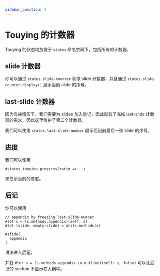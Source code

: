 ```yaml
---
sidebar_position: 1
---
```


# Touying 的计数器

Touying 的状态均放置于 `states` 命名空间下，包括所有的计数器。

## slide 计数器

你可以通过 `states.slide-counter` 获取 slide 计数器，并且通过 `states.slide-counter.display()` 展示当前 slide 的序号。


## last-slide 计数器

因为有些情形下，我们需要为 slides 加入后记，因此就有了冻结 last-slide 计数器的需求，因此这里维护了第二个计数器。

我们可以使用 `states.last-slide-number` 展示后记前最后一张 slide 的序号。


## 进度

我们可以使用

```typst
#states.touying-progress(ratio => ..)
```

来显示当前的进度。


## 后记

你可以使用

```typst
// appendix by freezing last-slide-number
#let s = (s.methods.appendix)(self: s)
#let (slide, empty-slide) = utils.methods(s)

#slide[
  appendix
]
```

语法进入后记。

并且 `#let s = (s.methods.appendix-in-outline)(self: s, false)` 可以让后记的 section 不显示在大纲中。